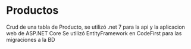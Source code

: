 # Productos
Crud de una tabla de Producto, se utilizó .net 7 para la api y la aplicacion web de ASP.NET Core 
Se utilizó EntityFramework en CodeFirst para las migraciones a la BD
